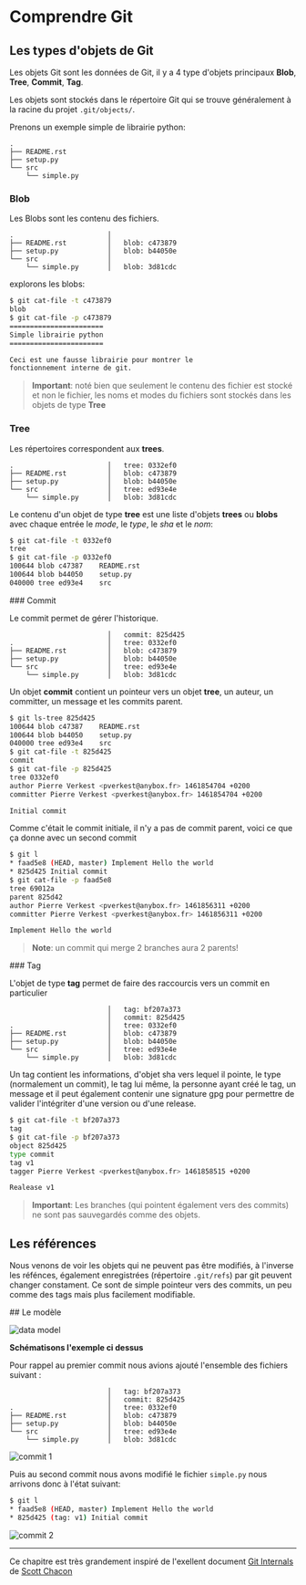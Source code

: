# Comprendre Git

## Les types d'objets de Git

Les objets Git sont les données de Git, il y a 4 type d'objets principaux
**Blob**, **Tree**, **Commit**, **Tag**.

Les objets sont stockés dans le répertoire Git qui se trouve généralement à la
racine du projet ``.git/objects/``.

Prenons un exemple simple de librairie python:

```
.
├── README.rst
├── setup.py
└── src
    └── simple.py
```

### Blob

Les Blobs sont les contenu des fichiers.

```
.                       │ 
├── README.rst          │   blob: c473879
├── setup.py            │   blob: b44050e 
└── src                 │
    └── simple.py       │   blob: 3d81cdc

```

explorons les blobs:

```bash
$ git cat-file -t c473879
blob
$ git cat-file -p c473879
=======================
Simple librairie python
=======================

Ceci est une fausse librairie pour montrer le
fonctionnement interne de git.
```

> **Important**: noté bien que seulement le contenu des fichier est stocké et
> non le fichier, les noms et modes du fichiers sont stockés dans les objets
> de type **Tree**


### Tree

Les répertoires correspondent aux **trees**.

```
.                       │   tree: 0332ef0
├── README.rst          │   blob: c473879
├── setup.py            │   blob: b44050e 
└── src                 │   tree: ed93e4e
    └── simple.py       │   blob: 3d81cdc
```

Le contenu d'un objet de type **tree** est une liste d'objets **trees** ou
**blobs** avec chaque entrée le *mode*, le *type*, le *sha* et le *nom*:

```bash
$ git cat-file -t 0332ef0
tree
$ git cat-file -p 0332ef0
100644 blob c47387    README.rst
100644 blob b44050    setup.py
040000 tree ed93e4    src
```

### Commit

Le commit permet de gérer l'historique.

```
                        │   commit: 825d425
.                       │   tree: 0332ef0
├── README.rst          │   blob: c473879
├── setup.py            │   blob: b44050e 
└── src                 │   tree: ed93e4e
    └── simple.py       │   blob: 3d81cdc
```

Un objet **commit** contient un pointeur vers un objet **tree**, un auteur,
un committer, un message et les commits parent.

```bash
$ git ls-tree 825d425
100644 blob c47387    README.rst
100644 blob b44050    setup.py
040000 tree ed93e4    src
$ git cat-file -t 825d425
commit
$ git cat-file -p 825d425
tree 0332ef0
author Pierre Verkest <pverkest@anybox.fr> 1461854704 +0200
committer Pierre Verkest <pverkest@anybox.fr> 1461854704 +0200

Initial commit
```

Comme c'était le commit initiale, il n'y a pas de commit parent, voici
ce que ça donne avec un second commit

```bash
$ git l
* faad5e8 (HEAD, master) Implement Hello the world
* 825d425 Initial commit
$ git cat-file -p faad5e8
tree 69012a
parent 825d42
author Pierre Verkest <pverkest@anybox.fr> 1461856311 +0200
committer Pierre Verkest <pverkest@anybox.fr> 1461856311 +0200

Implement Hello the world
```

> **Note**: un commit qui merge 2 branches aura 2 parents!

### Tag

L'objet de type **tag** permet de faire des raccourcis vers un commit en
particulier

```
                        │   tag: bf207a373
                        │   commit: 825d425
.                       │   tree: 0332ef0
├── README.rst          │   blob: c473879
├── setup.py            │   blob: b44050e 
└── src                 │   tree: ed93e4e
    └── simple.py       │   blob: 3d81cdc
```

Un tag contient les informations, d'objet sha vers lequel il pointe, le type
(normalement un commit), le tag lui même, la personne ayant créé le tag, un
message et il peut également contenir une signature gpg pour permettre de
valider l'intégriter d'une version ou d'une release.

```bash
$ git cat-file -t bf207a373
tag
$ git cat-file -p bf207a373
object 825d425
type commit
tag v1
tagger Pierre Verkest <pverkest@anybox.fr> 1461858515 +0200

Realease v1
```

> **Important**: Les branches (qui pointent également vers des commits) ne sont
> pas sauvegardés comme des objets.

## Les références

Nous venons de voir les objets qui ne peuvent pas être modifiés, à l'inverse
les réfénces, également enregistrées (répertoire ``.git/refs``) par git peuvent
changer constament. Ce sont de simple pointeur vers des commits, un peu comme
des tags mais plus facilement modifiable.

## Le modèle


![data model](images/010_model.png)


__Schématisons l'exemple ci dessus__

Pour rappel au premier commit nous avions ajouté l'ensemble des fichiers
suivant :

```
                        │   tag: bf207a373
                        │   commit: 825d425
.                       │   tree: 0332ef0
├── README.rst          │   blob: c473879
├── setup.py            │   blob: b44050e 
└── src                 │   tree: ed93e4e
    └── simple.py       │   blob: 3d81cdc
```


![commit 1](images/010_git_example_commit_1.png)

Puis au second commit nous avons modifié le fichier ``simple.py`` nous arrivons
donc à l'état suivant:

```bash
$ git l
* faad5e8 (HEAD, master) Implement Hello the world
* 825d425 (tag: v1) Initial commit
```

![commit 2](images/010_git_example_commit_2.png)

---
Ce chapitre est très grandement inspiré de l'exellent document [Git Internals](
https://github.com/pluralsight/git-internals-pdf/releases) de [Scott Chacon](
https://github.com/schacon)
